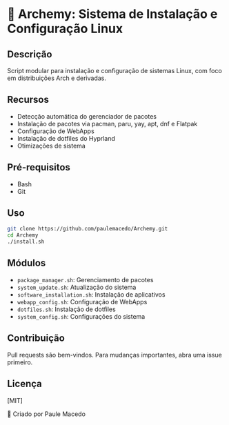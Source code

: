 # 🦇 Archemy: Sistema de Instalação e Configuração Linux

## Descrição
Script modular para instalação e configuração de sistemas Linux, com foco em distribuições Arch e derivadas.

## Recursos
- Detecção automática do gerenciador de pacotes
- Instalação de pacotes via pacman, paru, yay, apt, dnf e Flatpak
- Configuração de WebApps
- Instalação de dotfiles do Hyprland
- Otimizações de sistema

## Pré-requisitos
- Bash
- Git

## Uso
   ```bash
   git clone https://github.com/paulemacedo/Archemy.git
   cd Archemy
   ./install.sh
   ```
## Módulos
- `package_manager.sh`: Gerenciamento de pacotes
- `system_update.sh`: Atualização do sistema
- `software_installation.sh`: Instalação de aplicativos
- `webapp_config.sh`: Configuração de WebApps
- `dotfiles.sh`: Instalação de dotfiles
- `system_config.sh`: Configurações do sistema

## Contribuição
Pull requests são bem-vindos. Para mudanças importantes, abra uma issue primeiro.

## Licença
[MIT]

🦇 Criado por Paule Macedo